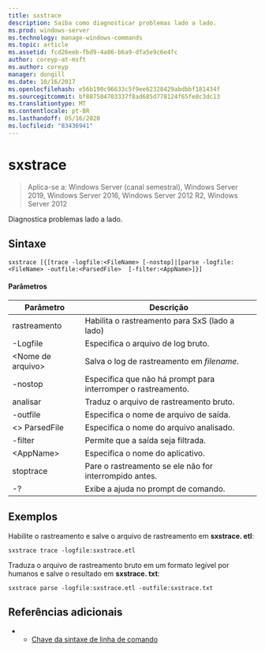 ```yaml
---
title: sxstrace
description: Saiba como diagnosticar problemas lado a lado.
ms.prod: windows-server
ms.technology: manage-windows-commands
ms.topic: article
ms.assetid: fcd26eeb-fbd9-4a86-b6a9-dfa5e9c6e4fc
author: coreyp-at-msft
ms.author: coreyp
manager: dongill
ms.date: 10/16/2017
ms.openlocfilehash: e56b190c96633c5f9ee62328429abdbbf181434f
ms.sourcegitcommit: bf887504703337f8ad685d778124f65fe8c3dc13
ms.translationtype: MT
ms.contentlocale: pt-BR
ms.lasthandoff: 05/16/2020
ms.locfileid: "83436941"
---
```

# <a name="sxstrace"></a>sxstrace

> Aplica-se a: Windows Server (canal semestral), Windows Server 2019, Windows Server 2016, Windows Server 2012 R2, Windows Server 2012

Diagnostica problemas lado a lado.

## <a name="syntax"></a>Sintaxe
```
sxstrace [{[trace -logfile:<FileName> [-nostop]|[parse -logfile:<FileName> -outfile:<ParsedFile>  [-filter:<AppName>]}]
```

#### <a name="parameters"></a>Parâmetros
|Parâmetro|Descrição|
|-------|--------|
|rastreamento|Habilita o rastreamento para SxS (lado a lado)|
|-Logfile|Especifica o arquivo de log bruto.|
|\<Nome de arquivo>|Salva o log de rastreamento em *filename*.|
|-nostop|Especifica que não há prompt para interromper o rastreamento.|
|analisar|Traduz o arquivo de rastreamento bruto.|
|-outfile|Especifica o nome de arquivo de saída.|
|\<> ParsedFile|Especifica o nome do arquivo analisado.|
|-filter|Permite que a saída seja filtrada.|
|\<AppName>|Especifica o nome do aplicativo.|
|stoptrace|Pare o rastreamento se ele não for interrompido antes.|
|-?|Exibe a ajuda no prompt de comando.|

## <a name="examples"></a>Exemplos
Habilite o rastreamento e salve o arquivo de rastreamento em **sxstrace. etl**:
```
sxstrace trace -logfile:sxstrace.etl
```
Traduza o arquivo de rastreamento bruto em um formato legível por humanos e salve o resultado em **sxstrace. txt**:
```
sxstrace parse -logfile:sxstrace.etl -outfile:sxstrace.txt
```

## <a name="additional-references"></a>Referências adicionais
-   - [Chave da sintaxe de linha de comando](command-line-syntax-key.md)

